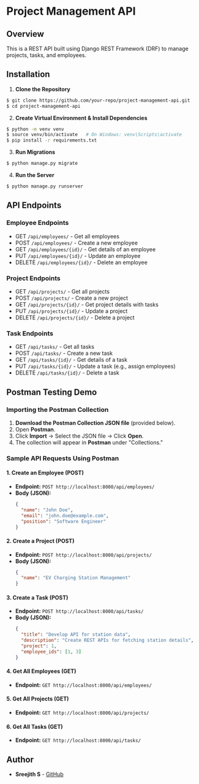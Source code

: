 # Project Management API

## Overview
This is a REST API built using Django REST Framework (DRF) to manage projects, tasks, and employees.

## Installation

1. **Clone the Repository**
```bash
$ git clone https://github.com/your-repo/project-management-api.git
$ cd project-management-api
```

2. **Create Virtual Environment & Install Dependencies**
```bash
$ python -m venv venv
$ source venv/bin/activate   # On Windows: venv\Scripts\activate
$ pip install -r requirements.txt
```

3. **Run Migrations**
```bash
$ python manage.py migrate
```

4. **Run the Server**
```bash
$ python manage.py runserver
```

## API Endpoints

### Employee Endpoints
- GET `/api/employees/` - Get all employees
- POST `/api/employees/` - Create a new employee
- GET `/api/employees/{id}/` - Get details of an employee
- PUT `/api/employees/{id}/` - Update an employee
- DELETE `/api/employees/{id}/` - Delete an employee

### Project Endpoints
- GET `/api/projects/` - Get all projects
- POST `/api/projects/` - Create a new project
- GET `/api/projects/{id}/` - Get project details with tasks
- PUT `/api/projects/{id}/` - Update a project
- DELETE `/api/projects/{id}/` - Delete a project

### Task Endpoints
- GET `/api/tasks/` - Get all tasks
- POST `/api/tasks/` - Create a new task
- GET `/api/tasks/{id}/` - Get details of a task
- PUT `/api/tasks/{id}/` - Update a task (e.g., assign employees)
- DELETE `/api/tasks/{id}/` - Delete a task

## Postman Testing Demo

### Importing the Postman Collection
1. **Download the Postman Collection JSON file** (provided below).
2. Open **Postman**.
3. Click **Import** → Select the JSON file → Click **Open**.
4. The collection will appear in **Postman** under "Collections."

### Sample API Requests Using Postman

#### 1. Create an Employee (POST)
- **Endpoint:** `POST http://localhost:8000/api/employees/`
- **Body (JSON):**
  ```json
  {
    "name": "John Doe",
    "email": "john.doe@example.com",
    "position": "Software Engineer"
  }
  ```

#### 2. Create a Project (POST)
- **Endpoint:** `POST http://localhost:8000/api/projects/`
- **Body (JSON):**
  ```json
  {
    "name": "EV Charging Station Management"
  }
  ```

#### 3. Create a Task (POST)
- **Endpoint:** `POST http://localhost:8000/api/tasks/`
- **Body (JSON):**
  ```json
  {
    "title": "Develop API for station data",
    "description": "Create REST APIs for fetching station details",
    "project": 1,
    "employee_ids": [1, 3]
  }
  ```

#### 4. Get All Employees (GET)
- **Endpoint:** `GET http://localhost:8000/api/employees/`

#### 5. Get All Projects (GET)
- **Endpoint:** `GET http://localhost:8000/api/projects/`

#### 6. Get All Tasks (GET)
- **Endpoint:** `GET http://localhost:8000/api/tasks/`

## Author
- **Sreejith S** - [GitHub](https://github.com/sreejith-0087)

